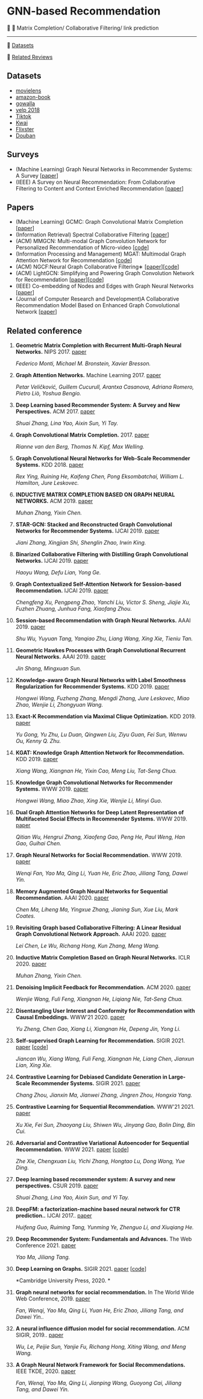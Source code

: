 # GNN-based Recommendation

:memo: :high_brightness: Matrix Completion/ Collaborative Filtering/ link prediction 

***
:high_brightness: [Datasets](#datasets)

:high_brightness: [Related Reviews](#related-reviews)


## Datasets
- [movielens](https://grouplens.org/datasets/movielens/)
- [amazon-book](https://jmcauley.ucsd.edu/data/amazon/)
- [gowalla](https://snap.stanford.edu/data/loc-gowalla.html)
- [yelp 2018](https://www.yelp.com/dataset)
- [Tiktok](http://ai-lab-challenge.bytedance.com/tce/vc/)
- [Kwai](https://www.kuaishou.com/activity/uimc)
- [Flixster](https://figshare.com/articles/dataset/Flixster-dataset_zip/5677741)
- [Douban](https://www.heywhale.com/mw/dataset/58acf6f1d2445916845b4033)



##  Surveys
- (Machine Learning) Graph Neural Networks in Recommender Systems: A Survey [[paper](https://arxiv.org/abs/2011.02260)]
- (IEEE) A Survey on Neural Recommendation: From Collaborative Filtering to Content and Context Enriched Recommendation [[paper](https://www.zhuanzhi.ai/paper/cbf33028b44f85138520717fd1d72792)]

## Papers
- (Machine Learning) GCMC: Graph Convolutional Matrix Completion [[paper](https://arxiv.org/abs/1706.02263)]
- (Information Retrieval) Spectral Collaborative Filtering [[paper](https://arxiv.org/abs/1808.10523)]
- (ACM) MMGCN: Multi-modal Graph Convolution Network for Personalized Recommendation of Micro-video [[code](https://github.com/weiyinwei/MMGCN)]
- (Information Processing and Management) MGAT: Multimodal Graph Attention Network for Recommendation [[code]( https://github.com/zltao/MGAT)]
- (ACM) NGCF:Neural Graph Collaborative Filtering∗ [[paper](https://arxiv.org/abs/1905.08108)][[code]( https://github.com/xiangwang1223/neural_graph_collaborative_filtering)]
- (ACM) LightGCN: Simplifying and Powering Graph Convolution Network for Recommendation [[paper](https://arxiv.org/abs/2002.02126)][[code](https://github.com/gusye1234/pytorch-light-gcn)]
- (IEEE) Co-embedding of Nodes and Edges with Graph Neural Networks [[paper](https://arxiv.org/abs/2010.13242)]
- (Journal of Computer Research and Development)A  Collaborative  Recommendation  Model  Based  on  Enhanced  Graph 
Convolutional Network  [[paper](https://kns.cnki.net/kcms/detail/11.1777.TP.20210203.1157.004.html)]

## Related conference

1. **Geometric Matrix Completion with Recurrent Multi-Graph Neural Networks.** NIPS 2017. [paper](https://arxiv.org/abs/1704.06803)

    *Federico Monti, Michael M. Bronstein, Xavier Bresson.*
    
1. **Graph Attention Networks.** Machine Learning 2017. [paper](https://arxiv.org/abs/1710.10903)

    *Petar Veličković, Guillem Cucurull, Arantxa Casanova, Adriana Romero, Pietro Liò, Yoshua Bengio.*
    
1. **Deep Learning based Recommender System: A Survey and New Perspectives.** ACM 2017. [paper](https://arxiv.org/abs/1707.07435)

    *Shuai Zhang, Lina Yao, Aixin Sun, Yi Tay.*
    
1. **Graph Convolutional Matrix Completion.** 2017. [paper](https://arxiv.org/abs/1706.02263)

    *Rianne van den Berg, Thomas N. Kipf, Max Welling.*

1. **Graph Convolutional Neural Networks for Web-Scale Recommender Systems.** KDD 2018. [paper](https://arxiv.org/abs/1806.01973)

    *Rex Ying, Ruining He, Kaifeng Chen, Pong Eksombatchai, William L. Hamilton, Jure Leskovec.*
  
1. **INDUCTIVE MATRIX COMPLETION BASED ON GRAPH NEURAL NETWORKS.** ACM 2019. [paper](https://arxiv.org/abs/1904.12058)

    *Muhan Zhang, Yixin Chen.*

1. **STAR-GCN: Stacked and Reconstructed Graph Convolutional Networks for Recommender Systems.** IJCAI 2019. [paper](https://arxiv.org/pdf/1905.13129.pdf)

    *Jiani Zhang, Xingjian Shi, Shenglin Zhao, Irwin King.*
    
1. **Binarized Collaborative Filtering with Distilling Graph Convolutional Networks.** IJCAI 2019. [paper](https://arxiv.org/pdf/1906.01829.pdf)

    *Haoyu Wang, Defu Lian, Yong Ge.*
    
1. **Graph Contextualized Self-Attention Network for Session-based Recommendation.** IJCAI 2019. [paper](https://www.ijcai.org/proceedings/2019/0547.pdf)
   
    *Chengfeng Xu, Pengpeng Zhao, Yanchi Liu, Victor S. Sheng, Jiajie Xu, Fuzhen Zhuang, Junhua Fang, Xiaofang Zhou.*

1. **Session-based Recommendation with Graph Neural Networks.** AAAI 2019. [paper](https://arxiv.org/pdf/1811.00855.pdf)

    *Shu Wu, Yuyuan Tang, Yanqiao Zhu, Liang Wang, Xing Xie, Tieniu Tan.*
    
1. **Geometric Hawkes Processes with Graph Convolutional Recurrent Neural Networks.** AAAI 2019. [paper](https://jshang2.github.io/pubs/geo.pdf)

    *Jin Shang, Mingxuan Sun.*

1. **Knowledge-aware Graph Neural Networks with Label Smoothness Regularization for Recommender Systems.** KDD 2019. [paper](https://arxiv.org/pdf/1905.04413)

    *Hongwei Wang, Fuzheng Zhang, Mengdi Zhang, Jure Leskovec, Miao Zhao, Wenjie Li, Zhongyuan Wang.*

1. **Exact-K Recommendation via Maximal Clique Optimization.** KDD 2019. [paper](https://arxiv.org/pdf/1905.07089)

    *Yu Gong, Yu Zhu, Lu Duan, Qingwen Liu, Ziyu Guan, Fei Sun, Wenwu Ou, Kenny Q. Zhu.*

1. **KGAT: Knowledge Graph Attention Network for Recommendation.** KDD 2019. [paper](https://arxiv.org/pdf/1905.07854)

    *Xiang Wang, Xiangnan He, Yixin Cao, Meng Liu, Tat-Seng Chua.*
    
1. **Knowledge Graph Convolutional Networks for Recommender Systems.** WWW 2019. [paper](https://arxiv.org/pdf/1904.12575.pdf)

    *Hongwei Wang, Miao Zhao, Xing Xie, Wenjie Li, Minyi Guo.*
    
1. **Dual Graph Attention Networks for Deep Latent Representation of Multifaceted Social Effects in Recommender Systems.** WWW 2019. [paper](https://arxiv.org/pdf/1903.10433.pdf)

    *Qitian Wu, Hengrui Zhang, Xiaofeng Gao, Peng He, Paul Weng, Han Gao, Guihai Chen.*
    
1. **Graph Neural Networks for Social Recommendation.** WWW 2019. [paper](https://arxiv.org/pdf/1902.07243.pdf)

    *Wenqi Fan, Yao Ma, Qing Li, Yuan He, Eric Zhao, Jiliang Tang, Dawei Yin.*

1. **Memory Augmented Graph Neural Networks for Sequential Recommendation.** AAAI 2020. [paper](https://arxiv.org/abs/1912.11730)

	*Chen Ma, Liheng Ma, Yingxue Zhang, Jianing Sun, Xue Liu, Mark Coates.*

1. **Revisiting Graph based Collaborative Filtering: A Linear Residual Graph Convolutional Network Approach.** AAAI 2020. [paper](https://arxiv.org/abs/2001.10167)

	*Lei Chen, Le Wu, Richang Hong, Kun Zhang, Meng Wang.*

1. **Inductive Matrix Completion Based on Graph Neural Networks.** ICLR 2020. [paper](https://openreview.net/pdf?id=ByxxgCEYDS)

	*Muhan Zhang, Yixin Chen.*

1. **Denoising Implicit Feedback for Recommendation.** ACM 2020. [paper](https://arxiv.org/abs/2006.04153)

	*Wenjie Wang, Fuli Feng, Xiangnan He, Liqiang Nie, Tat-Seng Chua.*

1. **Disentangling User Interest and Conformity for Recommendation with Causal Embeddings.** WWW'21 2020. [paper](https://arxiv.org/abs/2006.11011)

	*Yu Zheng, Chen Gao, Xiang Li, Xiangnan He, Depeng Jin, Yong Li.*

1. **Self-supervised Graph Learning for Recommendation.** SIGIR 2021. [paper](https://arxiv.org/pdf/2010.10783.pdf) [[code](https://github.com/wujcan/SGL)]

	*Jiancan Wu, Xiang Wang, Fuli Feng, Xiangnan He, Liang Chen, Jianxun Lian, Xing Xie.*
	


1. **Contrastive Learning for Debiased Candidate Generation in Large-Scale Recommender Systems.** SIGIR 2021. [paper](https://arxiv.org/abs/2005.12964) 

	*Chang Zhou, Jianxin Ma, Jianwei Zhang, Jingren Zhou, Hongxia Yang.*

1. **Contrastive Learning for Sequential Recommendation.** WWW'21 2021. [paper](https://arxiv.org/abs/2010.14395)

	*Xu Xie, Fei Sun, Zhaoyang Liu, Shiwen Wu, Jinyang Gao, Bolin Ding, Bin Cui.*

1. **Adversarial and Contrastive Variational Autoencoder for Sequential Recommendation.** WWW 2021. [paper](https://arxiv.org/pdf/2103.10693.pdf) [[code](https://github.com/ACVAE/ACVAE-PyTorch)]

	*Zhe Xie, Chengxuan Liu, Yichi Zhang, Hongtao Lu, Dong Wang, Yue Ding.*




1. **Deep learning based recommender system: A survey and new perspectives.** CSUR 2019. [paper](https://arxiv.org/pdf/1707.07435.pdf)

	*Shuai Zhang, Lina Yao, Aixin Sun, and Yi Tay.*

1. **DeepFM: a factorization-machine based neural network for CTR prediction..** IJCAI 2017.. [paper](https://arxiv.org/pdf/1703.04247.pdf)

	*Huifeng Guo, Ruiming Tang, Yunming Ye, Zhenguo Li, and Xiuqiang He.*

1. **Deep Recommender System: Fundamentals and Advances.** The Web Conference 2021. [paper](https://deeprs-tutorial.github.io)

	*Yao Ma, Jiliang Tang.*

1. **Deep Learning on Graphs.** SIGIR 2021. [paper](https://arxiv.org/pdf/2010.10783.pdf) [[code](https://arxiv.org/pdf/1812.04202.pdf%E3%80%82)]

	*Cambridge University Press, 2020.  *
	
	
	
1. **Graph neural networks for social recommendation.** In The World Wide Web Conference, 2019. [paper](https://arxiv.org/pdf/1902.07243.pdf)

	*Fan, Wenqi, Yao Ma, Qing Li, Yuan He, Eric Zhao, Jiliang Tang, and Dawei Yin..*

1. **A neural influence diffusion model for social recommendation.** ACM SIGIR, 2019.. [paper](https://arxiv.org/pdf/1904.10322.pdf)

	*Wu, Le, Peijie Sun, Yanjie Fu, Richang Hong, Xiting Wang, and Meng Wang.*

1. **A Graph Neural Network Framework for Social Recommendations.** IEEE TKDE, 2020. [paper](https://ieeexplore.ieee.org/abstract/document/9139346)

	*Fan, Wenqi, Yao Ma, Qing Li, Jianping Wang, Guoyong Cai, Jiliang Tang, and Dawei Yin.*

	
